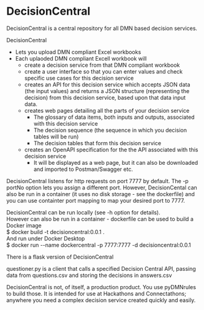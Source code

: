 # DecisionCentral
DecisionCentral is a central repository for all DMN based decision services.  

DecisionCentral  
* Lets you upload DMN compliant Excel workbooks
* Each uplaoded DMN compliant Excell workbook will
  - create a decision service from that DMN compliant workbook
  - create a user interface so that you can enter values and check specific use cases for this decision service
  - creates an API for this decision service which accepts JSON data (the input values) and returns a JSON structure (representing the decision) from this decision service, based upon that data input data.
  - creates web pages detailing all the parts of your decision service
    - The glossary of data items, both inputs and outputs, associated with this decision service
    - The decision sequence (the sequence in which you decision tables will be run)
    - The decision tables that form this decision service
  - creates an OpenAPI specification for the the API associated with this decision service
    - It will be displayed as a web page, but it can also be downloaded and imported to Postman/Swagger etc.

DecisionCentral listens for http requests on port 7777 by default. The -p portNo option lets you assign a different port. However, DecisionCental can also be run in a container (it uses no disk storage - see the dockerfile) and you can use containter port mapping to map your desired port to 7777.

DecisionCentral can be run locally (see -h option for details).  
However can also be run in a container - dockerfile can be used to build a Docker image  
\$ docker build -t decisioncentral:0.0.1 .  
And run under Docker Desktop  
\$ docker run --name dockercentral -p 7777:7777 -d decisioncentral:0.0.1

There is a flask version of DecisionCentral

questioner.py is a client that calls a specified Decision Central API, passing data from questions.csv and storing the decisions in answers.csv

DecisionCentral is not, of itself, a production product. You use pyDMNrules to build those. It is intended for use at Hackathons and Connectathons; anywhere you need a complex decision service created quickly and easily.
